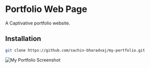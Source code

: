 # Portfolio Web Page
A Captivative portfolio website.
## Installation
```bash
git clone https://github.com/sachin-bharadvaj/my-portfolio.git
```
![My Portfolio Screenshot](https://github.com/sachin-bharadvaj/my-portfolio.git/screenst.png)

